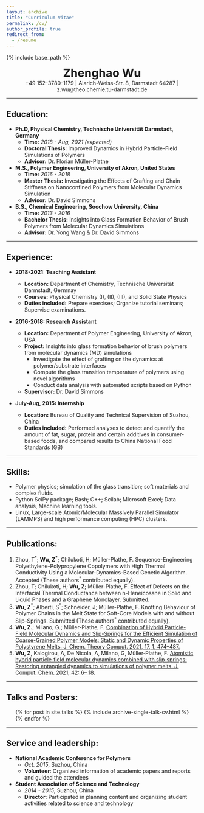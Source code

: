 ```yaml
---
layout: archive
title: "Curriculum Vitae"
permalink: /cv/
author_profile: true
redirect_from:
  - /resume
---
```


{% include base_path %}


<div style="text-align: center;font-size:30px;"><b>Zhenghao Wu</b></div>


<div align="center">+49 152-3780-1179 |   Alarich-Weiss-Str. 8, Darmstadt 64287 | z.wu@theo.chemie.tu-darmstadt.de </div>

---

Education:
------

* **Ph.D, Physical Chemistry, Technische Universität Darmstadt, Germany**
  * **Time:** *2018 - Aug, 2021 (expected)*
  * **Doctoral Thesis:** Improved Dynamics in Hybrid Particle-Field Simulations of Polymers
  * **Advisor:** Dr. Florian Müller-Plathe
* **M.S., Polymer Engineering, University of Akron, United States**
  * **Time:** *2016 - 2018*
  * **Master Thesis:** Investigating the Effects of Grafting and Chain Stiffness on Nanoconfined Polymers from Molecular Dynamics Simulation
  * **Advisor:** Dr. David Simmons
* **B.S., Chemical Engineering, Soochow University, China**
  * **Time:** *2013 - 2016*
  * **Bachelor Thesis:** Insights into Glass Formation Behavior of Brush Polymers from Molecular Dynamics Simulations
  * **Advisor:** Dr. Yong Wang & Dr. David Simmons
  
---

Experience:
------
* **2018-2021: Teaching Assistant**
  * **Location:** Department of Chemistry, Technische Universität Darmstadt, Germnay
  * **Courses:** Physical Chemistry (I), (II), (III), and Solid State Physics
  * **Duties included:** Prepare exercises; Organize tutorial seminars; Supervise examinations.

* **2016-2018: Research Assistant**
  * **Location:** Department of Polymer Engineering, University of Akron, USA
  * **Project:** Insights into glass formation behavior of brush polymers from molecular dynamics (MD) simulations
    * Investigate the effect of grafting on the dynamics at polymer/substrate interfaces
    * Compute the glass transition temperature of polymers using novel algorithms
    * Conduct data analysis with automated scripts based on Python
  * **Supervisor:** Dr. David Simmons 

* **July-Aug, 2015: Internship**
  * **Location:** Bureau of Quality and Technical Supervision of Suzhou, China
  * **Duties included:** Performed analyses to detect and quantify the amount of fat, sugar, protein and certain additives in consumer-based foods, and compared results to China National Food Standards (GB)

---

Skills:
------
* Polymer physics; simulation of the glass transition; soft materials and complex fluids.
* Python SciPy package; Bash; C++; Scilab; Microsoft Excel; Data analysis, Machine
learning tools.
* Linux, Large-scale Atomic/Molecular Massively Parallel Simulator (LAMMPS) and
high performance computing (HPC) clusters.


---

Publications:
------
1. Zhou, T$^*$; **Wu, Z$^*$**; Chilukoti, H; Müller-Plathe, F. Sequence-Engineering Polyethylene-Polypropylene Copolymers with High Thermal Conductivity Using a Molecular-Dynamics-Based Genetic Algorithm. Accepted (These authors$^*$ contributed equally).
2. Zhou, T; Chilukoti, H; **Wu, Z**; Müller-Plathe, F. Effect of Defects on the Interfacial Thermal Conductance between n-Heneicosane in Solid and Liquid Phases and a Graphene Monolayer. Submitted.
3. **Wu, Z$^*$**; Alberti, S$^*$; Schneider, J;  Müller-Plathe, F. Knotting Behaviour of Polymer Chains in the Melt State for Soft-Core Models with and without Slip-Springs. Submitted (These authors$^*$ contributed equally).
4. **Wu, Z.**; Milano, G.; Müller-Plathe, F. [Combination of Hybrid Particle-Field Molecular Dynamics and Slip-Springs for the Efficient Simulation of Coarse-Grained Polymer Models: Static and Dynamic Properties of Polystyrene Melts. J. Chem. Theory Comput. 2021, 17, 1, 474–487. ](https://doi.org/10.1021/acs.jctc.0c00954)
5. **Wu, Z**, Kalogirou, A, De Nicola, A, Milano, G, Müller‐Plathe, F. [Atomistic hybrid particle‐field molecular dynamics combined with slip‐springs: Restoring entangled dynamics to simulations of polymer melts. J. Comput. Chem. 2021; 42: 6– 18.](https://onlinelibrary.wiley.com/doi/10.1002/jcc.26428) 

---

Talks and Posters:
------
  <ul>{% for post in site.talks %}
    {% include archive-single-talk-cv.html %}
  {% endfor %}</ul>

---


Service and leadership:
------
* **National Academic Conference for Polymers**
  * *Oct. 2015*, Suzhou, China
  * **Volunteer**: Organized information of academic papers and reports and guided the attendees
* **Student Association of Science and Technology**
  * *2014 - 2015*, Suzhou, China
  * **Director**: Participated in planning content and organizing student activities related to science
and technology